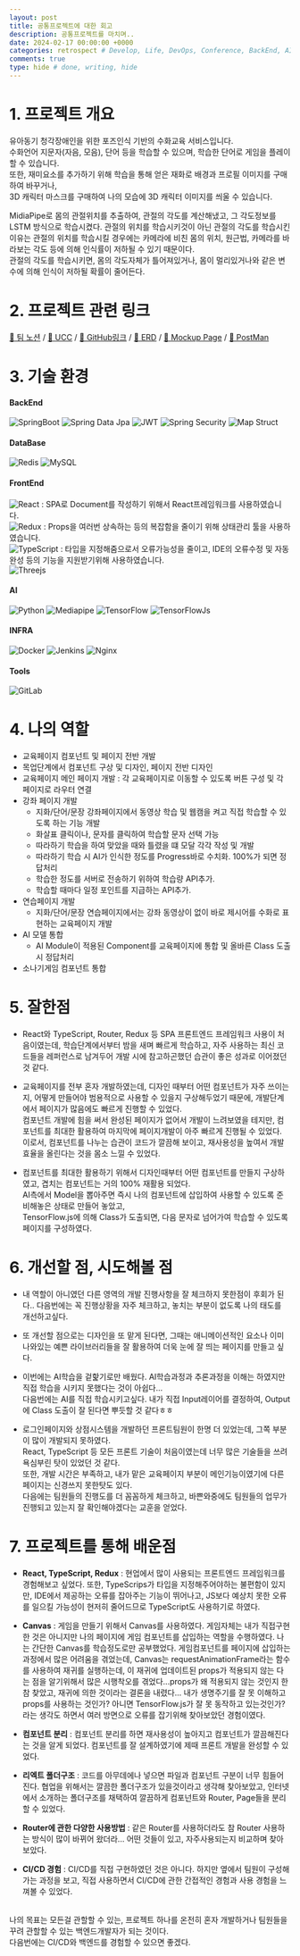 ```yaml
---
layout: post
title: 공통프로젝트에 대한 회고
description: 공통프로젝트를 마치며..
date: 2024-02-17 00:00:00 +0000
categories: retrospect # Develop, Life, DevOps, Conference, BackEnd, AI, Etc, retrospect
comments: true
type: hide # done, writing, hide
---
```


# 1. 프로젝트 개요

유아동기 청각장애인을 위한 포즈인식 기반의 수화교육 서비스입니다.  
수화언어 지문자(자음, 모음), 단어 등을 학습할 수 있으며, 학습한 단어로 게임을 플레이할 수 있습니다.  
또한, 재미요소를 추가하기 위해 학습을 통해 얻은 재화로 배경과 프로필 이미지를 구매하여 바꾸거나,  
3D 캐릭터 마스크를 구매하여 나의 모습에 3D 캐릭터 이미지를 씌울 수 있습니다.

MidiaPipe로 몸의 관절위치를 추출하여, 관절의 각도를 계산해냈고, 그 각도정보를 LSTM 방식으로 학습시켰다.
관절의 위치를 학습시키것이 아닌 관절의 각도를 학습시킨 이유는 관절의 위치를 학습시킬 경우에는 카메라에 비친 몸의 위치, 원근법, 카메라를 바라보는 각도 등에 의해 인식률이 저하될 수 있기 때문이다.  
관절의 각도를 학습시키면, 몸의 각도자체가 틀어져있거나, 몸이 멀리있거나와 같은 변수에 의해 인식이 저하될 확률이 줄어든다.

# 2. 프로젝트 관련 링크

[🔗 팀 노션](https://www.notion.so/2-C202-E-f72391e18895467d9907f6a1b62d1366) /
[🔗 UCC](https://www.youtube.com/watch?v=ZkIuFB8XYwQ) /
[🔗 GitHub링크](https://github.com/OnlyTeamLeaderIsE/Sueoswiwo) /
[🔗 ERD](https://www.erdcloud.com/d/NgTTzWRAJ9NLWDBd7) /
[🔗 Mockup Page](https://www.figma.com/file/OU1Cr8MoLcxyohrJm3fosp/%EC%88%98%EC%96%B4%EC%89%AC%EC%9B%8C?type=design&node-id=0-1&mode=design&t=e4c32OKBNOcmCRqQ-0) /
[🔗 PostMan](https://speeding-moon-576595.postman.co/workspace/EasySign~ad475e0b-f5ab-42f1-921a-3e5707f28ec7/collection/20922058-988f7ddf-8f50-49c1-84fa-87b198593f5e)

# 3. 기술 환경

#### BackEnd

![SpringBoot](https://img.shields.io/badge/springboot-%236DB33F.svg?style=for-the-badge&logo=springboot&logoColor=white)
![Spring Data Jpa](https://img.shields.io/badge/spring%20data%20jpa-green?style=for-the-badge&logoColor=white)
![JWT](https://img.shields.io/badge/JWT-black?style=for-the-badge&logo=JSON%20web%20tokens)
![Spring Security](https://img.shields.io/badge/Spring%20Security-6DB33F?style=for-the-badge&logo=Spring%20Security&logoColor=white)
![Map Struct](https://img.shields.io/badge/map%20struct-black?style=for-the-badge&logoColor=white)

#### DataBase

![Redis](https://img.shields.io/badge/redis-%23DD0031.svg?style=for-the-badge&logo=redis&logoColor=white)
![MySQL](https://img.shields.io/badge/mysql-%2300f.svg?style=for-the-badge&logo=mysql&logoColor=white)

#### FrontEnd

![React](https://img.shields.io/badge/react-%2320232a.svg?style=for-the-badge&logo=react&logoColor=%2361DAFB) : SPA로 Document를 작성하기 위해서 React프레임워크를 사용하였습니다.  
![Redux](https://img.shields.io/badge/redux-%2320232a.svg?style=for-the-badge&logo=redux&logoColor=white&color=%23610AFB) : Props을 여러번 상속하는 등의 복잡함을 줄이기 위해 상태관리 툴을 사용하였습니다.  
![TypeScript](https://img.shields.io/badge/typescript-%23007ACC.svg?style=for-the-badge&logo=typescript&logoColor=white) : 타입을 지정해줌으로서 오류가능성을 줄이고, IDE의 오류수정 및 자동완성 등의 기능을 지원받기위해 사용하였습니다.  
![Threejs](https://img.shields.io/badge/threejs-black?style=for-the-badge&logo=three.js&logoColor=white)

#### AI

![Python](https://img.shields.io/badge/python-3670A0?style=for-the-badge&logo=python&logoColor=ffdd54)
![Mediapipe](https://img.shields.io/badge/mediapipe-089aaa?style=for-the-badge&logoColor=white)
![TensorFlow](https://img.shields.io/badge/TensorFlow-%23FF6F00.svg?style=for-the-badge&logo=TensorFlow&logoColor=white)
![TensorFlowJs](https://img.shields.io/badge/TensorFlow.Js-%23FF6F00.svg?style=for-the-badge&logo=TensorFlow&logoColor=white)

#### INFRA

![Docker](https://img.shields.io/badge/docker-%230db7ed.svg?style=for-the-badge&logo=docker&logoColor=white)
![Jenkins](https://img.shields.io/badge/jenkins-%232C5263.svg?style=for-the-badge&logo=jenkins&logoColor=white)
![Nginx](https://img.shields.io/badge/nginx-%23009639.svg?style=for-the-badge&logo=nginx&logoColor=white)

#### Tools

![GitLab](https://img.shields.io/badge/gitlab-%23181717.svg?style=for-the-badge&logo=gitlab&logoColor=white)

# 4. 나의 역할

- 교육페이지 컴포넌트 및 페이지 전반 개발
- 목업단계에서 컴포넌트 구상 및 디자인, 페이지 전반 디자인
- 교육페이지 메인 페이지 개발 : 각 교육페이지로 이동할 수 있도록 버튼 구성 및 각 페이지로 라우터 연결
- 강좌 페이지 개발
  - 지화/단어/문장 강좌페이지에서 동영상 학습 및 웹캠을 켜고 직접 학습할 수 있도록 하는 기능 개발
  - 화살표 클릭이나, 문자를 클릭하여 학습할 문자 선택 가능
  - 따라하기 학습을 하여 맞았을 때와 틀렸을 떄 모달 각각 작성 및 개발
  - 따라하기 학습 시 AI가 인식한 정도를 Progress바로 수치화. 100%가 되면 정답처리
  - 학습한 정도를 서버로 전송하기 위하여 학습량 API추가.
  - 학습할 때마다 일정 포인트를 지급하는 API추가.
- 연습페이지 개발
  - 지화/단어/문장 연습페이지에서는 강좌 동영상이 없이 바로 제시어를 수화로 표현하는 교육페이지 개발
- AI 모델 통합
  - AI Module이 적용된 Component를 교육페이지에 통합 및 올바른 Class 도출 시 정답처리
- 소나기게임 컴포넌트 통합

# 5. 잘한점

- React와 TypeScript, Router, Redux 등 SPA 프론트엔드 프레임워크 사용이 처음이였는데, 학습단계에서부터 밤을 새며 빠르게 학습하고, 자주 사용하는 최신 코드들을 레퍼런스로 남겨두어 개발 시에 참고하곤했던 습관이 좋은 성과로 이어졌던 것 같다.

- 교육페이지를 전부 혼자 개발하였는데, 디자인 때부터 어떤 컴포넌트가 자주 쓰이는지, 어떻게 만들어야 범용적으로 사용할 수 있을지 구상해두었기 때문에, 개발단계에서 페이지가 많음에도 빠르게 진행할 수 있었다.  
  컴포넌트 개발에 힘을 써서 완성된 페이지가 없어서 개발이 느려보였을 테지만, 컴포넌트를 최대한 활용하여 마지막에 페이지개발이 아주 빠르게 진행될 수 있었다.  
  이로서, 컴포넌트를 나누는 습관이 코드가 깔끔해 보이고, 재사용성을 높여서 개발효율을 올린다는 것을 몸소 느낄 수 있었다.
- 컴포넌트를 최대한 활용하기 위해서 디자인때부터 어떤 컴포넌트를 만들지 구상하였고, 겹치는 컴포넌트는 거의 100% 재활용 되었다.  
  AI측에서 Model을 뽑아주면 즉시 나의 컴포넌트에 삽입하여 사용할 수 있도록 준비해놓은 상태로 만들어 놓았고,  
  TensorFlow.js에 의해 Class가 도출되면, 다음 문자로 넘어가여 학습할 수 있도록 페이지를 구성하였다.

# 6. 개선할 점, 시도해볼 점

- 내 역할이 아니였던 다른 영역의 개발 진행사항을 잘 체크하지 못한점이 후회가 된다..
  다음번에는 꼭 진행상황을 자주 체크하고, 놓치는 부분이 없도록 나의 태도를 개선하고싶다.

- 또 개선할 점으로는 디자인을 또 맡게 된다면, 그때는 애니메이션적인 요소나 이미 나와있는 예쁜 라이브러리들을 잘 활용하여 더욱 눈에 잘 띄는 페이지를 만들고 싶다.

- 이번에는 AI학습을 겉핥기로만 배웠다. AI학습과정과 추론과정을 이해는 하였지만 직접 학습을 시키지 못했다는 것이 아쉽다...  
  다음번에는 AI를 직접 학습시키고싶다. 내가 직접 Input레이어를 결정하여, Output에 Class 도출이 잘 된다면 뿌듯할 것 같다ㅎㅎ

- 로그인페이지와 상점시스템을 개발하던 프론트팀원이 한명 더 있었는데, 그쪽 부분이 많이 개발되지 못하였다.  
  React, TypeScript 등 모든 프론트 기술이 처음이였는데 너무 많은 기술들을 쓰려 욕심부린 탓이 있었던 것 같다.  
  또한, 개발 시간은 부족하고, 내가 맡은 교육페이지 부분이 메인기능이였기에 다른 페이지는 신경쓰지 못한탓도 있다.  
  다음에는 팀원들의 진행도를 더 꼼꼼하게 체크하고, 바쁜와중에도 팀원들의 업무가 진행되고 있는지 잘 확인해야겠다는 교훈을 얻었다.

# 7. 프로젝트를 통해 배운점

- **React, TypeScript, Redux** : 현업에서 많이 사용되는 프론트엔드 프레임워크를 경험해보고 싶었다. 또한, TypeScrips가 타입을 지정해주어야하는 불편함이 있지만, IDE에서 제공하는 오류를 잡아주는 기능이 뛰어나고, JS보다 예상치 못한 오류를 일으킬 가능성이 현저히 줄어드므로 TypeScript도 사용하기로 하였다.

- **Canvas** : 게임을 만들기 위해서 Canvas를 사용하였다. 게임자체는 내가 직접구현한 것은 아니지만 나의 페이지에 게임 컴포넌트를 삽입하는 역할을 수행하였다. 나는 간단한 Canvas를 학습정도로만 공부했었다. 게임컴포넌트를 페이지에 삽입하는 과정에서 많은 어려움을 겪었는데, Canvas는 requestAnimationFrame라는 함수를 사용하여 재귀를 실행하는데, 이 재귀에 업데이트된 props가 적용되지 않는 다는 점을 알기위해서 많은 시행착오를 겪었다...props가 왜 적용되지 않는 것인지 한참 찾았고, 재귀에 의한 것이라는 결론을 내렸다...
  내가 생명주기를 잘 못 이해하고 props를 사용하는 것인가? 아니면 TensorFlow.js가 잘 못 동작하고 있는것인가? 라는 생각도 하면서 여러 방면으로 오류를 잡기위해 찾아보았던 경험이였다.
- **컴포넌트 분리** : 컴포넌트 분리를 하면 재사용성이 높아지고 컴포넌트가 깔끔해진다는 것을 알게 되었다. 컴포넌트를 잘 설계하였기에 제때 프론트 개발을 완성할 수 있었다.
- **리엑트 폴더구조** : 코드를 아무데에나 넣으면 파일과 컴포넌트 구분이 너무 힘들어진다. 협업을 위해서는 깔끔한 폴더구조가 있을것이라고 생각해 찾아보았고, 인터넷에서 소개하는 폴더구조를 채택하여 깔끔하게 컴포넌트와 Router, Page들을 분리할 수 있었다.
- **Router에 관한 다양한 사용방법** : 같은 Router를 사용하더라도 참 Router 사용하는 방식이 많이 바뀌어 왔더라... 어떤 것들이 있고, 자주사용되는지 비교하며 찾아보았다.
- **CI/CD 경험** : CI/CD를 직접 구현하였던 것은 아니다. 하지만 옆에서 팀원이 구성해 가는 과정을 보고, 직접 사용하면서 CI/CD에 관한 간접적인 경험과 사용 경험을 느껴볼 수 있었다.
  <br><br>

나의 목표는 모든걸 관할할 수 있는, 프로젝트 하나를 온전히 혼자 개발하거나 팀원들을 꾸려 관할할 수 있는 백엔드개발자가 되는 것이다.  
다음번에는 CI/CD와 백엔드를 경험할 수 있으면 좋겠다.
